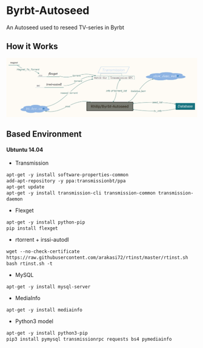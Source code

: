 # Byrbt-Autoseed
An Autoseed used to reseed TV-series in Byrbt

## How it Works
![How it Works](image/How%20it%20work.png)

## Based Environment
#### Ubtuntu 14.04
* Transmission
```
apt-get -y install software-properties-common
add-apt-repository -y ppa:transmissionbt/ppa
apt-get update
apt-get -y install transmission-cli transmission-common transmission-daemon
```
* Flexget
```
apt-get -y install python-pip
pip install flexget
```
* rtorrent + irssi-autodl
```
wget --no-check-certificate https://raw.githubusercontent.com/arakasi72/rtinst/master/rtinst.sh
bash rtinst.sh -t
```
* MySQL
```
apt-get -y install mysql-server
```
* MediaInfo
```
apt-get -y install mediainfo
```
* Python3 model
```
apt-get -y install python3-pip
pip3 install pymysql transmissionrpc requests bs4 pymediainfo
```